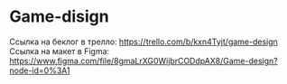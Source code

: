 # Game-disign
Ссылка на беклог в трелло: https://trello.com/b/kxn4Tyjt/game-design
Ссылка на макет в Figma: https://www.figma.com/file/8gmaLrXG0WijbrCODdpAX8/Game-design?node-id=0%3A1
